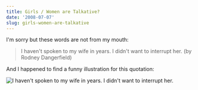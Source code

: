 ```yaml
---
title: Girls / Women are Talkative?
date: '2008-07-07'
slug: girls-women-are-talkative
---
```


I'm sorry but these words are not from my mouth:

> I haven't spoken to my wife in years. I didn't want to interrupt her. (by Rodney Dangerfield)

And I happened to find a funny illustration for this quotation:

![I haven't spoken to my wife in years. I didn't want to interrupt her.](http://farm4.static.flickr.com/3112/2643743145_0b50e89f9c.jpg)

